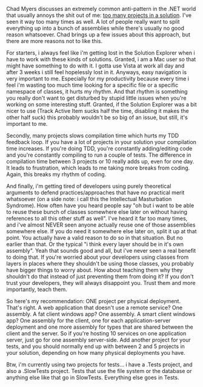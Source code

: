 Chad Myers discusses an extremely common anti-pattern in the .NET world that usually annoys the shit out of me: <a href="http://www.lostechies.com/blogs/chad_myers/archive/2008/07/15/project-anti-pattern-many-projects-in-a-visual-studio-solution-file.aspx">too many projects in a solution</a>.  I've seen it way too many times as well.  A lot of people really want to split everything up into a bunch of assemblies while there's usually no good reason whatsoever.  Chad brings up a few issues about this approach, but there are more reasons not to like this.

For starters, i always feel like i'm getting lost in the Solution Explorer when i have to work with these kinds of solutions.  Granted, i am a Mac user so that might have something to do with it.  I gotta use Vista at work all day and after 3 weeks i still feel hopelessly lost in it.  Anyways, easy navigation is very important to me.  Especially for my productivity because every time i feel i'm wasting too much time looking for a specific file or a specific namespace of classes, it hurts my rhythm.  And that rhythm is something you really don't want to get disturbed by stupid little issues when you're working on some interesting stuff.  Granted, if the Solution Explorer was a bit nicer to use (Track Active Item sucks half the time, disabling it makes the other half suck) this probably wouldn't be so big of an issue, but still, it's important to me.

Secondly, many projects slows compilation time which hurts my TDD feedback loop. If you have a lot of projects in your solution your compilation time increases.  If you're doing TDD, you're constantly adding/editing code and you're constantly compiling to run a couple of tests.  The difference in compilation time between 3 projects or 10 really adds up, even for one day.  It leads to frustration, which leads to me taking more breaks from coding.  Again, this breaks my rhythm of coding.

And finally, i'm getting tired of developers using purely theoretical arguments to defend practices/approaches that have no practical merit whatsoever (on a side note: i call this the Intellectual Masturbation Syndrome).  How often have you heard people say "oh but i want to be able to reuse these bunch of classes somewhere else later on without having references to all this other stuff as well".  I've heard it far too many times, and i've almost NEVER seen anyone actually reuse one of those assemblies somewhere else.  If you do need it somewhere else later on, split it up at that point.  You actually have a valid reason to do so in that situation. But no earlier than that.  Or the typical "i think every layer should be in it's own assembly".  Yeah that sounds good and all, but i've never seen a real benefit to doing that.  If you're worried about your developers using classes from layers in places where they shouldn't be using those classes, you probably have bigger things to worry about. How about teaching them why they shouldn't do that instead of just preventing them from doing it?  If you don't trust your developers, they will always disappoint you.  Trust them and more importantly, teach them.

So here's my recommendation: ONE project per physical deployment.  That's right.  A web application that doesn't use a remote service? One assembly.  A fat client windows app? One assembly.  A smart client windows app? One assembly for the client, one for each application-server deployment and one more assembly for types that are shared between the client and the server.  So if you're hosting 10 services on one application server, just go for one assembly server-side.  Add another project for your tests, and you should normally end up with between 2 and 5 projects in your solution, depending on how many physical deployments you have.  

Btw, i'm currently using two projects for tests... i have a <projectname>.Tests project, and also a <projectname>.SlowTests project.  Tests that use the file system or the database or anything else like that go in SlowTests.  Everything else goes in Tests.